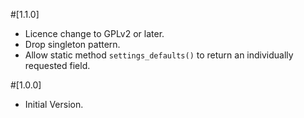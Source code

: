 #[1.1.0]
- Licence change to GPLv2 or later.
- Drop singleton pattern.
- Allow static method `settings_defaults()` to return an individually requested field.

#[1.0.0]
- Initial Version.

